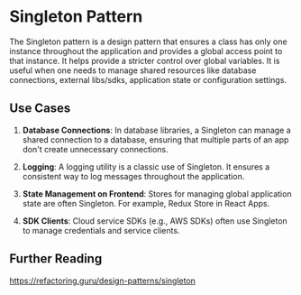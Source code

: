 # Singleton Pattern

The Singleton pattern is a design pattern that ensures a class has only one
instance throughout the application and provides a global access point to that
instance. It helps provide a stricter control over global variables. It is
useful when one needs to manage shared resources like database connections,
external libs/sdks, application state or configuration settings.

## Use Cases

1. **Database Connections**: In database libraries, a Singleton can manage a shared
   connection to a database, ensuring that multiple parts of an app don't create
   unnecessary connections.

2. **Logging**: A logging utility is a classic use of Singleton. It ensures a
   consistent way to log messages throughout the application.

3. **State Management on Frontend**: Stores for managing global application state
   are often Singleton. For example, Redux Store in React Apps.

4. **SDK Clients**: Cloud service SDKs (e.g., AWS SDKs) often use Singleton to
   manage credentials and service clients.

## Further Reading

https://refactoring.guru/design-patterns/singleton
